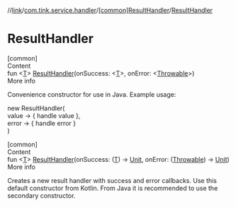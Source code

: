 //[link](../../index.md)/[com.tink.service.handler](../index.md)/[[common]ResultHandler](index.md)/[ResultHandler](-result-handler.md)



# ResultHandler  
[common]  
Content  
fun <[T](index.md)> [ResultHandler](-result-handler.md)(onSuccess: <ERROR CLASS><[T](index.md)>, onError: <ERROR CLASS><[Throwable](https://kotlinlang.org/api/latest/jvm/stdlib/kotlin/-throwable/index.html)>)  
More info  


Convenience constructor for use in Java. Example usage:

new ResultHandler<String>(  
    value -> { handle value },  
    error -> { handle error }  
)  


[common]  
Content  
fun <[T](index.md)> [ResultHandler](-result-handler.md)(onSuccess: ([T](index.md)) -> [Unit](https://kotlinlang.org/api/latest/jvm/stdlib/kotlin/-unit/index.html), onError: ([Throwable](https://kotlinlang.org/api/latest/jvm/stdlib/kotlin/-throwable/index.html)) -> [Unit](https://kotlinlang.org/api/latest/jvm/stdlib/kotlin/-unit/index.html))  
More info  


Creates a new result handler with success and error callbacks. Use this default constructor from Kotlin. From Java it is recommended to use the secondary constructor.

  




